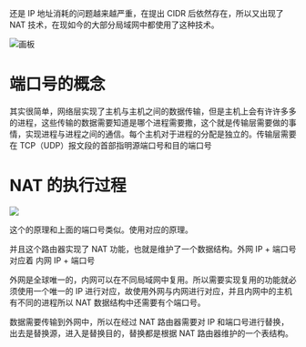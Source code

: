还是 IP 地址消耗的问题越来越严重，在提出 CIDR 后依然存在，所以又出现了 NAT 技术，在现如今的大部分局域网中都使用了这种技术。

![画板](https://cdn.nlark.com/yuque/0/2025/jpeg/48073730/1739276917882-43e222d9-3f4c-40be-ab37-68c546910623.jpeg)

# 端口号的概念
其实很简单，网络层实现了主机与主机之间的数据传输，但是主机上会有许许多多的进程，这些传输的数据需要知道是哪个进程需要撒，这个就是传输层需要做的事情，实现进程与进程之间的通信。每个主机对于进程的分配是独立的。传输层需要在 TCP（UDP）报文段的首部指明源端口号和目的端口号



# NAT 的执行过程
![](https://cdn.nlark.com/yuque/0/2025/png/48073730/1739280912319-03b1d2c2-583d-4e39-8ee5-de076a133c44.png)

这个的原理和上面的端口号类似。使用对应的原理。

并且这个路由器实现了 NAT 功能，也就是维护了一个数据结构。外网 IP + 端口号 对应着 内网 IP + 端口号

外网是全球唯一的，内网可以在不同局域网中复用。所以需要实现复用的功能就必须使用一个唯一的 IP 进行对应，故使用外网与内网进行对应，并且内网中的主机有不同的进程所以 NAT 数据结构中还需要有个端口号。

数据需要传输到外网中，所以在经过 NAT 路由器需要对 IP 和端口号进行替换，出去是替换源，进入是替换目的，替换都是根据 NAT 路由器维护的一个表结构。

